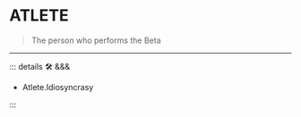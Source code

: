 # ATLETE

> The person who performs the Beta

---

<!-- =================================================== -->
<!-- =================================================== -->
<!-- =================================================== -->
<!-- =================================================== -->
<!-- =================================================== -->
::: details 🛠 <dev>&&&</dev>

- Atlete.Idiosyncrasy

:::